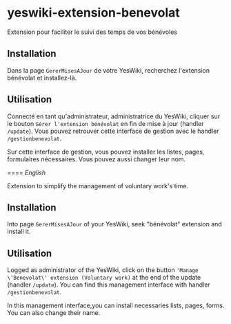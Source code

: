 # yeswiki-extension-benevolat
Extension pour faciliter le suivi des temps de vos bénévoles

## Installation

Dans la page `GererMisesAJour` de votre YesWiki, recherchez l'extension bénévolat et installez-là.

## Utilisation

Connecté en tant qu'administrateur, administratrice du YesWiki, cliquer sur le bouton `Gérer l'extension bénévolat` en fin de mise à jour (handler `/update`). Vous pouvez retrouver cette interface de gestion avec le handler `/gestionbenevolat`.

Sur cette interface de gestion, vous pouvez installer les listes, pages, formulaires nécessaires. Vous pouvez aussi changer leur nom.

====
_English_

Extension to simplify the management of voluntary work's time.

## Installation

Into page `GererMisesAJour` of your YesWiki, seek "bénévolat" extension and install it.


## Utilisation

Logged as administrator of the YesWiki, click on the button `'Manage \'Benevolat\' extension (Voluntary work)` at the end of the update (handler `/update`). You can find this management interface with handler `/gestionbenevolat`.

In this management interface,you can install necessaries lists, pages, forms. You can also change their name.
